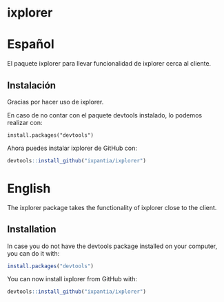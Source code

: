 
<!-- README.md is generated from README.Rmd. Please edit that file -->

# ixplorer

<!-- badges: start -->

<!-- badges: end -->

# Español

El paquete ixplorer para llevar funcionalidad de ixplorer cerca al
cliente.

## Instalación

Gracias por hacer uso de ixplorer.

En caso de no contar con el paquete devtools instalado, lo podemos
realizar con:

    install.packages("devtools")

Ahora puedes instalar ixplorer de GitHub con:

``` r
devtools::install_github("ixpantia/ixplorer")
```

# English

The ixplorer package takes the functionality of ixplorer close to the
client.

## Installation

In case you do not have the devtools package installed on your computer,
you can do it with:

``` r
install.packages("devtools")
```

You can now install ixplorer from GitHub with:

``` r
devtools::install_github("ixpantia/ixplorer")
```
